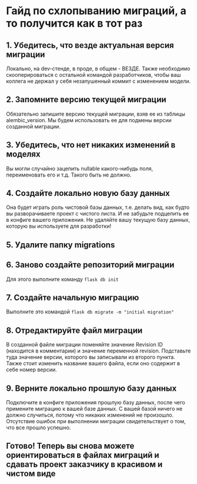 # Гайд по схлопыванию миграций, а то получится как в тот раз #    

## 1. Убедитесь, что везде актуальная версия миграции ##  
Локально, на dev-стенде, в проде, в общем - ВЕЗДЕ. Также необходимо скооперироваться с остальной командой разработчиков, чтобы ваш коллега не держал у себя незапушенный коммит с изменением модели.    

## 2. Запомните версию текущей миграции ##  
Обязательно запишите версию текущей миграции, взяв ее из таблицы alembic_version. Мы будем использовать ее для подмены версии созданной миграции.  

## 3. Убедитесь, что нет никаких изменений в моделях ##  
Вы могли случайно зацепить nullable какого-нибудь поля, переименовать его и т.д. Такого быть не должно.  

## 4. Создайте локально новую базу данных ##  
Она будет играть роль чистовой базы данных, т.е. делать вид, как будто вы разворачиваете проект с чистого листа. И не забудьте подцепить ее в конфиге вашего приложения. Не удаляйте вашу текущую базу данных, которую вы используете для разработки!  

## 5. Удалите папку migrations  ##  

## 6. Заново создайте репозиторий миграции ##  
Для этого выполните команду `flask db init`  

## 7. Создайте начальную миграцию ##  
Выполните это командой `flask db migrate -m "initial migration"`  

## 8. Отредактируйте файл миграции ##  
В созданной файле миграции поменяйте значение Revision ID (находится в комментарии) и значение переменной revision. Подставьте туда значение версии, которого вы записывали из второго пункта. Также стоит изменить название вашего файла, если оно содержит в себе номер версии.  

## 9. Верните локально прошлую базу данных ##  
Подключите в конфиге приложения прошлую базу данных, после чего примените миграцию к вашей базе данных. С вашей базой ничего не должно случиться, потому что никаких изменений не произошло. Отсутствие ошибок при выполнении миграции свидетельствует о том, что все прошло успешно.  

## Готово! Теперь вы снова можете ориентироваться в файлах миграций и сдавать проект заказчику в красивом и чистом виде
